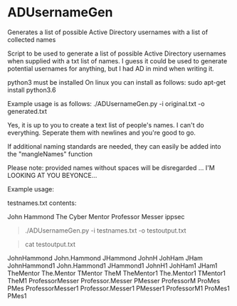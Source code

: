 # ADUsernameGen
Generates a list of possible Active Directory usernames with a list of collected names

Script to be used to generate a list of possible Active Directory usernames when supplied with a txt list of names.
I guess it could be used to generate potential usernames for anything, but I had AD in mind when writing it.

python3 must be installed
On linux you can install as follows:
sudo apt-get install python3.6

Example usage is as follows:
./ADUsernameGen.py -i original.txt -o generated.txt

Yes, it is up to you to create a text list of people's names. I can't do everything. Seperate them with newlines and you're good to go.

If additional naming standards are needed, they can easily be added into the "mangleNames" function

Please note: provided names without spaces will be disregarded
... I'M LOOKING AT YOU BEYONCE...

Example usage:

testnames.txt contents:

John Hammond
The Cyber Mentor
Professor  Messer
ippsec


>./ADUsernameGen.py -i testnames.txt -o testoutput.txt

>cat testoutput.txt
 
JohnHammond
John.Hammond
JHammond
JohnH
JohHam
JHam
JohnHammond1
John.Hammond1
JHammond1
JohnH1
JohHam1
JHam1
TheMentor
The.Mentor
TMentor
TheM
TheMentor1
The.Mentor1
TMentor1
TheM1
ProfessorMesser
Professor.Messer
PMesser
ProfessorM
ProMes
PMes
ProfessorMesser1
Professor.Messer1
PMesser1
ProfessorM1
ProMes1
PMes1
